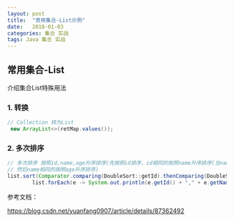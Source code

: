 ```yaml
---
layout: post
title:  "常用集合-List示例"
date:   2018-01-03 
categories: 集合 实战
tags: Java 集合 实战
---
```




## 常用集合-List

 介绍集合List特殊用法

### 1. 转换

```java
// Collection 转为List
 new ArrayList<>(retMap.values());
```



### 2. 多次排序

```java
// 多次排序 按照id,name,age升序排序(先按照id排序，id相同的按照name升序排序(当name有null值，排序最前面),
// 然后name相同的按照age升序排序)
list.sort(Comparator.comparing(DoubleSort::getId).thenComparing(DoubleSort::getName, Comparator.nullsFirst(Comparator.naturalOrder())).thenComparing(DoubleSort::getAge));
        list.forEach(e -> System.out.println(e.getId() + "," + e.getName()));
```





参考文档：

https://blog.csdn.net/yuanfang0907/article/details/87362492